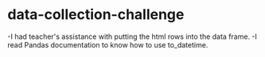 # data-collection-challenge

-I had teacher's assistance with putting the html rows into the data frame.
-I read Pandas documentation to know how to use to_datetime.
